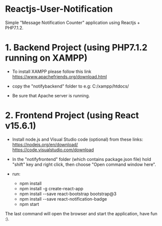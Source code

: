 # Reactjs-User-Notification
Simple "Message Notification Counter" application using Reactjs + PHP7.1.2.

# 1. Backend Project (using PHP7.1.2 running on XAMPP)

- To install XAMPP please follow this link https://www.apachefriends.org/download.html

- copy the "notifybackend" folder to e.g: C:/xampp/htdocs/

- Be sure that Apache server is running.

# 2. Frontend Project (using React v15.6.1)

- Install node.js and Visual Studio code (optional) from these links:
    https://nodejs.org/en/download/
    https://code.visualstudio.com/download
    
- In the "notifyfrontend" folder (which contains package.json file) hold "shift" key and right click, then choose "Open command window here".

- run:
     - npm install
     - npm install -g create-react-app
     - npm install --save react-bootstrap bootstrap@3
     - npm install --save react-notification-badge
     - npm start
     
 The last command will open the browser and start the application, have fun :).
 
 
  
